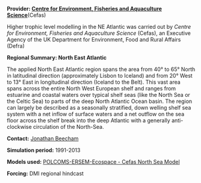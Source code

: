 **Provider: [Centre for Environment, Fisheries and Aquaculture Science](http://www.cefas.defra.gov.uk/)**(Cefas)

Higher trophic level modelling in the NE Atlantic was carried out by *Centre for Environment, Fisheries and Aquaculture Science* (Cefas), an Executive Agency of the UK Department for Environment, Food and Rural Affairs (Defra)

**Regional Summary: North East Atlantic**

The applied North East Atlantic region spans the area from 40&deg; to 65&deg; North in latitudinal direction (approximately Lisbon to Iceland) and from 20&deg; West to 13&deg; East in longitudinal direction (Iceland to the Belt). This vast area spans across the entire North West European shelf and ranges from estuarine and coastal waters over typical shelf seas (like the North Sea or the Celtic Sea) to parts of the deep North Atlantic Ocean basin. The region can largely be described as a seasonally stratified, down welling shelf sea system with a net inflow of surface waters and a net outflow on the sea floor across the shelf break into the deep Atlantic with a generally anti-clockwise circulation
of the North-Sea.

**Contact:** [Jonathan Beecham](mailto:Jonathan.Beecham@cefas.co.uk)



**Simulation period:** 1991-2013

**Models used:** <a href="/resources/Modelling_in_the_NE_Atlantic.pdf" target="_blank">POLCOMS-ERSEM-Ecospace - Cefas North Sea Model</a>



**Forcing:** DMI regional hindcast









